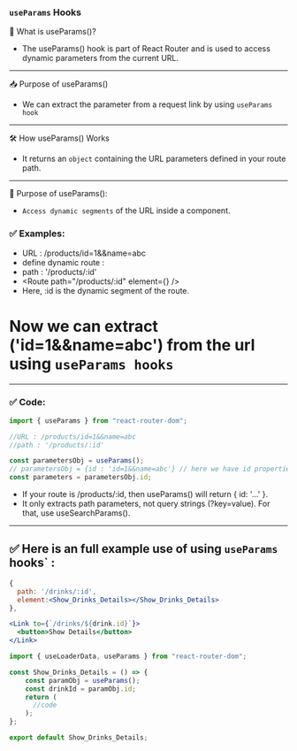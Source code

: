 ###  `useParams` Hooks
📌 What is useParams()?
- The useParams() hook is part of React Router and is used to access dynamic parameters from the current URL.
---
📥 Purpose of useParams()
- We can extract the parameter from a request link by using `useParams hook`

---
🛠 How useParams() Works
- It returns an `object` containing the URL parameters defined in your route path.

---
🎯 Purpose of useParams():
- `Access dynamic segments` of the URL inside a component.
### ✅ Examples:

- URL : /products/id=1&&name=abc
- define dynamic route : 
- path : '/products/:id'
- <Route path="/products/:id" element={<ProductDetails />} />
- Here, :id is the dynamic segment of the route.
# Now we can extract ('id=1&&name=abc') from the url using `useParams hooks`
---

### ✅ Code:
```jsx
import { useParams } from "react-router-dom";

//URL : /products/id=1&&name=abc
//path : '/products/:id'

const parametersObj = useParams();
// parametersObj = {id : 'id=1&&name=abc'} // here we have id properties,bcz we define (/:id) in route path.
const parameters = parametersObj.id;

```
- If your route is /products/:id, then useParams() will return { id: '...' }.
- It only extracts path parameters, not query strings (?key=value). For that, use useSearchParams().
---

## ✅ Here is an full example use of using `useParams` hooks` :

```Routes.jsx
{
  path: '/drinks/:id',
  element:<Show_Drinks_Details></Show_Drinks_Details>
},
```

```Drink.jsx
<Link to={`/drinks/${drink.id}`}>
  <button>Show Details</button> 
</Link>
```

```Show_Drinks_Details.jsx
import { useLoaderData, useParams } from "react-router-dom";

const Show_Drinks_Details = () => {
    const paramObj = useParams();
    const drinkId = paramObj.id;
    return (
      //code  
    );
};

export default Show_Drinks_Details;
```


